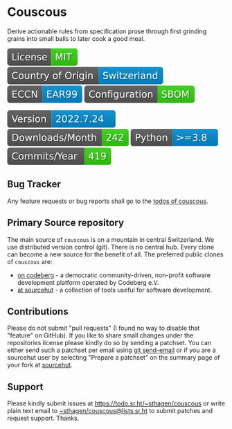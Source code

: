 # Couscous

Derive actionable rules from specification prose through first grinding grains into small balls to later cook a good meal.

[![license](badges/license-spdx-mit.svg)](https://git.sr.ht/~sthagen/couscous/tree/default/item/LICENSE)
[![Country of Origin](badges/country-of-origin-name-switzerland-neutral.svg)](https://git.sr.ht/~sthagen/couscous/tree/default/item/COUNTRY-OF-ORIGIN)
[![Export Classification Control Number (ECCN)](badges/export-control-classification-number_eccn-ear99-neutral.svg)](https://git.sr.ht/~sthagen/couscous/tree/default/item/EXPORT-CONTROL-CLASSIFICATION-NUMBER)
[![Configuration](badges/configuration-sbom.svg)](third-party/index.html)

[![Version](badges/latest-release.svg)](https://pypi.python.org/pypi/couscous/)
[![Downloads](badges/downloads-per-month.svg)](https://pepy.tech/project/couscous)
[![Python](badges/python-versions.svg)](https://pypi.python.org/pypi/couscous/)
[![Maintenance Status](badges/commits-per-year.svg)](https://git.sr.ht/~sthagen/couscous/log)

## Bug Tracker

Any feature requests or bug reports shall go to the [todos of couscous](https://todo.sr.ht/~sthagen/couscous).

## Primary Source repository

The main source of `couscous` is on a mountain in central Switzerland.
We use distributed version control (git).
There is no central hub.
Every clone can become a new source for the benefit of all.
The preferred public clones of `couscous` are:

* [on codeberg](https://codeberg.org/sthagen/couscous) - a democratic community-driven, non-profit software development platform operated by Codeberg e.V.
* [at sourcehut](https://git.sr.ht/~sthagen/couscous) - a collection of tools useful for software development.

## Contributions

Please do not submit "pull requests" (I found no way to disable that "feature" on GitHub).
If you like to share small changes under the repositories license please kindly do so by sending a patchset.
You can either send such a patchset per email using [git send-email](https://git-send-email.io) or 
if you are a sourcehut user by selecting "Prepare a patchset" on the summary page of your fork at [sourcehut](https://git.sr.ht/).

## Support

Please kindly submit issues at <https://todo.sr.ht/~sthagen/couscous> or write plain text email to <~sthagen/couscous@lists.sr.ht> to submit patches and request support. Thanks.
